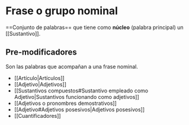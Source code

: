 # Frase o grupo nominal

==Conjunto de palabras== que tiene como **núcleo** (palabra principal) un [[Sustantivo]].

## Pre-modificadores

Son las palabras que acompañan a una frase nominal.

- [[Artículo|Artículos]]
- [[Adjetivo|Adjetivos]]
- [[Sustantivos compuestos#Sustantivo empleado como Adjetivo|Sustantivos funcionando como adjetivos]]
- [[Adjetivos o pronombres demostrativos]]
- [[Adjetivo#Adjetivos posesivos|Adjetivos posesivos]]
- [[Cuantificadores]]
